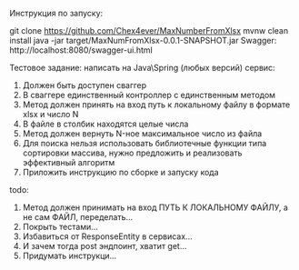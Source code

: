 Инструкция по запуску:

git clone https://github.com/Chex4ever/MaxNumberFromXlsx
mvnw clean install
java -jar target/MaxNumFromXlsx-0.0.1-SNAPSHOT.jar
Swagger: http://localhost:8080/swagger-ui.html


Тестовое задание:
написать на Java\Spring (любых версий) сервис:
1. Должен быть доступен сваггер
2. В сваггере единственный контроллер с единственным методом
3. Метод должен принять на вход путь к локальному файлу в формате xlsx и число N
4. В файле в столбик находятся целые числа
5. Метод должен вернуть N-ное максимальное число из файла
6. Для поиска нельзя использовать библиотечные функции типа сортировки массива, нужно предложить и реализовать
   эффективный алгоритм
7. Приложить инструкцию по сборке и запуску кода




todo:
1. Метод должен принимать на вход ПУТЬ К ЛОКАЛЬНОМУ ФАЙЛУ, а не сам ФАЙЛ, переделать...
2. Покрыть тестами...
3. Избавиться от ResponseEntity в сервисах...
4. И зачем тогда post эндпоинт, хватит get...
5. Придумать инструкци...
